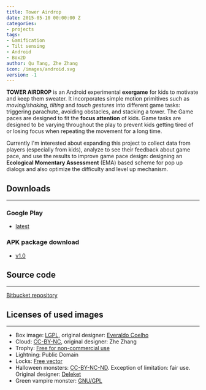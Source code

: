 ```yaml
---
title: Tower Airdrop
date: 2015-05-10 00:00:00 Z
categories:
- projects
tags:
- Gamification
- Tilt sensing
- Android
- Box2D
author: Qu Tang, Zhe Zhang
icon: /images/android.svg
version: -1
---
```


**TOWER AIRDROP** is an Android experimental **exergame** for kids to motivate and keep them sweater. It incorporates simple motion primitives such as *moving/shaking*, *tilting* and *touch gestures* into different game tasks: triggering parachute, avoiding obstacles, and stacking a tower. The Game paces are designed to fit the **focus attention** of kids. Game tasks are designed to be varying throughout the play to prevent kids getting tired of or losing focus when repeating the movement for a long time. <!--more-->

Currently I'm interested about expanding this project to collect data from players (especially from kids), analyze to see their feedback about game pace, and use the results to improve game pace design: designing an **Ecological Momentary Assessment** (EMA) based scheme for pop up dialogs and also optimize the difficulty and level up mechanism.

## Downloads
---

### Google Play

- [latest](https://play.google.com/store/apps/details?id=edu.neu.mhealth.qutang.towerairdrop)

### APK package download

- [v1.0](https://bitbucket.org/qutang/towerairdrop/downloads/TowerAirdrop-v1.0.apk)

## Source code
---

[Bitbucket repository](https://bitbucket.org/qutang/towerairdrop/overview)

## Licenses of used images
---

 - Box image: [LGPL](http://www.gnu.org/licenses/lgpl.html), original designer: [Everaldo Coelho](http://www.everaldo.com)
 - Cloud: [CC-BY-NC](http://www.everaldo.com/), original designer: Zhe Zhang
 - Trophy: [Free for non-commercial use](http://www.customicondesign.com/)
 - Lightning: Public Domain
 - Locks: [Free vector](http://www.freevectors.net/)
 - Halloween monsters: [CC-BY-NC-ND](http://creativecommons.org/licenses/by-nc-nd/3.0/). Exception of limitation: fair use. Original designer: [Deleket](http://deleket.deviantart.com)
 - Green vampire monster: [GNU/GPL](http://www.gnu.org/licenses/gpl.html)
